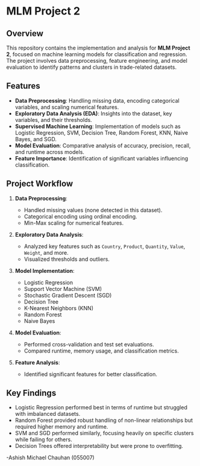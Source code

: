 # MLM Project 2

## Overview
This repository contains the implementation and analysis for **MLM Project 2**, focused on machine learning models for classification and regression. The project involves data preprocessing, feature engineering, and model evaluation to identify patterns and clusters in trade-related datasets.

## Features
- **Data Preprocessing**: Handling missing data, encoding categorical variables, and scaling numerical features.
- **Exploratory Data Analysis (EDA)**: Insights into the dataset, key variables, and their thresholds.
- **Supervised Machine Learning**: Implementation of models such as Logistic Regression, SVM, Decision Tree, Random Forest, KNN, Naive Bayes, and SGD.
- **Model Evaluation**: Comparative analysis of accuracy, precision, recall, and runtime across models.
- **Feature Importance**: Identification of significant variables influencing classification.

## Project Workflow
1. **Data Preprocessing**:
   - Handled missing values (none detected in this dataset).
   - Categorical encoding using ordinal encoding.
   - Min-Max scaling for numerical features.

2. **Exploratory Data Analysis**:
   - Analyzed key features such as `Country`, `Product`, `Quantity`, `Value`, `Weight`, and more.
   - Visualized thresholds and outliers.

3. **Model Implementation**:
   - Logistic Regression
   - Support Vector Machine (SVM)
   - Stochastic Gradient Descent (SGD)
   - Decision Tree
   - K-Nearest Neighbors (KNN)
   - Random Forest
   - Naive Bayes

4. **Model Evaluation**:
   - Performed cross-validation and test set evaluations.
   - Compared runtime, memory usage, and classification metrics.

5. **Feature Analysis**:
   - Identified significant features for better classification.

## Key Findings
- Logistic Regression performed best in terms of runtime but struggled with imbalanced datasets.
- Random Forest provided robust handling of non-linear relationships but required higher memory and runtime.
- SVM and SGD performed similarly, focusing heavily on specific clusters while failing for others.
- Decision Trees offered interpretability but were prone to overfitting.

-Ashish Michael Chauhan (055007)
